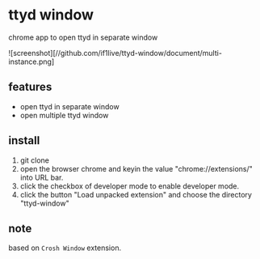# ttyd window

chrome app to open ttyd in separate window

![screenshot][//github.com/if1live/ttyd-window/document/multi-instance.png]

## features

* open ttyd in separate window
* open multiple ttyd window

## install

1. git clone
2. open the browser chrome and keyin the value "chrome://extensions/" into URL bar.
3. click the checkbox of developer mode to enable developer mode.
4. click the button "Load unpacked extension" and choose the directory "ttyd-window"

## note
based on `Crosh Window` extension.
